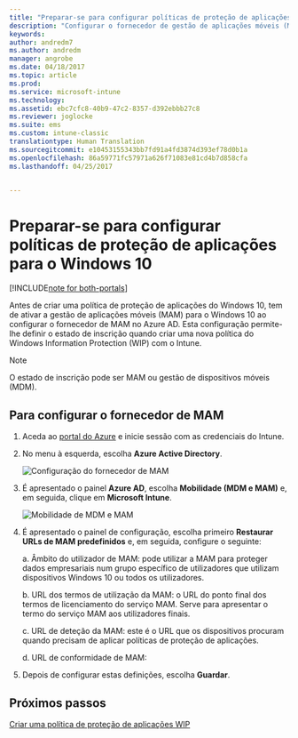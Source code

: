 ```yaml
---
title: "Preparar-se para configurar políticas de proteção de aplicações para o Windows 10 | Microsoft Docs"
description: "Configurar o fornecedor de gestão de aplicações móveis (MAM) no Azure AD"
keywords: 
author: andredm7
ms.author: andredm
manager: angrobe
ms.date: 04/18/2017
ms.topic: article
ms.prod: 
ms.service: microsoft-intune
ms.technology: 
ms.assetid: ebc7cfc8-40b9-47c2-8357-d392ebbb27c8
ms.reviewer: joglocke
ms.suite: ems
ms.custom: intune-classic
translationtype: Human Translation
ms.sourcegitcommit: e10453155343bb7fd91a4fd3874d393ef78d0b1a
ms.openlocfilehash: 86a59771fc57971a626f71083e81cd4b7d858cfa
ms.lasthandoff: 04/25/2017


---
```


# <a name="get-ready-to-configure-app-protection-policies-for-windows-10"></a>Preparar-se para configurar políticas de proteção de aplicações para o Windows 10

[!INCLUDE[note for both-portals](../includes/note-for-both-portals.md)]

Antes de criar uma política de proteção de aplicações do Windows 10, tem de ativar a gestão de aplicações móveis (MAM) para o Windows 10 ao configurar o fornecedor de MAM no Azure AD. Esta configuração permite-lhe definir o estado de inscrição quando criar uma nova política do Windows Information Protection (WIP) com o Intune.

> [!NOTE]
> O estado de inscrição pode ser MAM ou gestão de dispositivos móveis (MDM).

## <a name="to-configure-the-mam-provider"></a>Para configurar o fornecedor de MAM

1.  Aceda ao [portal do Azure](https://portal.azure.com/) e inicie sessão com as credenciais do Intune.

2.  No menu à esquerda, escolha **Azure Active Directory**.

    ![Configuração do fornecedor de MAM](../media/AppManagement/mam-provider-sc-1.png)

3.  É apresentado o painel **Azure AD**, escolha **Mobilidade (MDM e MAM)** e, em seguida, clique em **Microsoft Intune**.

    ![Mobilidade de MDM e MAM](../media/AppManagement/mam-provider-sc-1.png)

4.  É apresentado o painel de configuração, escolha primeiro **Restaurar URLs de MAM predefinidos** e, em seguida, configure o seguinte:

    a.  Âmbito do utilizador de MAM: pode utilizar a MAM para proteger dados empresariais num grupo específico de utilizadores que utilizam dispositivos Windows 10 ou todos os utilizadores.

    b.  URL dos termos de utilização da MAM: o URL do ponto final dos termos de licenciamento do serviço MAM. Serve para apresentar o termo do serviço MAM aos utilizadores finais.

    c.  URL de deteção da MAM: este é o URL que os dispositivos procuram quando precisam de aplicar políticas de proteção de aplicações.

    d.  URL de conformidade de MAM:

5.  Depois de configurar estas definições, escolha **Guardar**.

## <a name="next-steps"></a>Próximos passos

[Criar uma política de proteção de aplicações WIP](https://docs.microsoft.com/intune/deploy-use/create-windows-information-protection-policy-with-intune)


